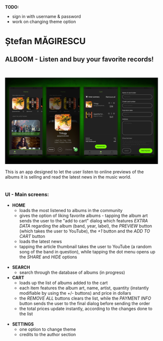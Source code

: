 **TODO:**

- sign in with username & password
- work on changing theme option

# Ștefan MĂGIRESCU

## ALBOOM - Listen and buy your favorite records!

<br>

![Screens](https://github.com/Magynon/ALBOOM/blob/main/doc/presentation.jpg?raw=true)

This is an app designed to let the user listen to online previews of the albums it is selling and read the latest news in the music world.
<br><br>

### **UI - Main screens:**

- **HOME**
  - loads the most listened to albums in the community
  - gives the option of liking favorite albums - tapping the album art sends the user to the "add to cart" dialog which features _EXTRA DATA_ regarding the album (band, year, label), the _PREVIEW_ button (which takes the user to YouTube), the _+1_ button and the _ADD TO CART_ button
  - loads the latest news
  - tapping the article thumbnail takes the user to YouTube (a random song of the band in question), while tapping the dot menu opens up the _SHARE_ and _HIDE_ options
    <br><br>
- **SEARCH**
  - search through the database of albums (in progress)
- **CART**
  - loads up the list of albums added to the cart
  - each item features the album art, name, artist, quantity (instantly modifiable by using the +/- buttons) and price in dollars
  - the _REMOVE ALL_ buttons clears the list, while the _PAYMENT INFO_ button sends the user to the final dialog before sending the order
  - the total prices update instantly, according to the changes done to the list
    <br><br>
- **SETTINGS**
  - one option to change theme
  - credits to the author section
